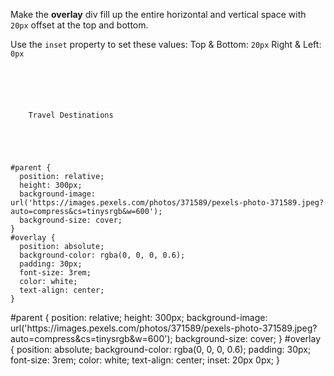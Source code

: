 Make the **overlay** div
fill up the entire horizontal
and vertical space
with `20px` offset at the
top and bottom.

Use the `inset` property
to set these values:
Top & Bottom: `20px`
Right & Left: `0px`

<codeblock language="css" type="exercise" testMode="fixedInput">
<code>
<panel language="html">
<div id="parent">
  <div id="overlay">
    Travel Destinations
  </div>
</div>
</panel>
<panel language="css">
#parent {
  position: relative;
  height: 300px;
  background-image: url('https://images.pexels.com/photos/371589/pexels-photo-371589.jpeg?auto=compress&cs=tinysrgb&w=600');
  background-size: cover;
}
#overlay {
  position: absolute;
  background-color: rgba(0, 0, 0, 0.6);
  padding: 30px;
  font-size: 3rem;
  color: white;
  text-align: center;
}
</panel>
</code>

<solution>
#parent {
  position: relative;
  height: 300px;
  background-image: url('https://images.pexels.com/photos/371589/pexels-photo-371589.jpeg?auto=compress&cs=tinysrgb&w=600');
  background-size: cover;
}
#overlay {
  position: absolute;
  background-color: rgba(0, 0, 0, 0.6);
  padding: 30px;
  font-size: 3rem;
  color: white;
  text-align: center;
  inset: 20px 0px;
}
</solution>
</codeblock>
